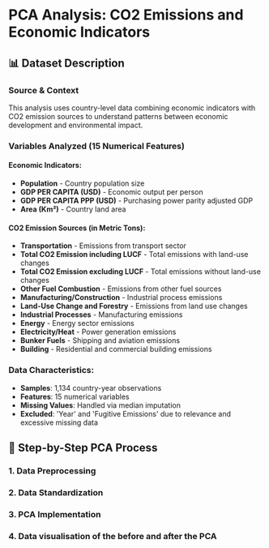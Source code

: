 # PCA Analysis: CO2 Emissions and Economic Indicators

## 📊 Dataset Description

### Source & Context
This analysis uses country-level data combining economic indicators with CO2 emission sources to understand patterns between economic development and environmental impact.

### Variables Analyzed (15 Numerical Features)

#### Economic Indicators:
- **Population** - Country population size
- **GDP PER CAPITA (USD)** - Economic output per person
- **GDP PER CAPITA PPP (USD)** - Purchasing power parity adjusted GDP
- **Area (Km²)** - Country land area

#### CO2 Emission Sources (in Metric Tons):
- **Transportation** - Emissions from transport sector
- **Total CO2 Emission including LUCF** - Total emissions with land-use changes
- **Total CO2 Emission excluding LUCF** - Total emissions without land-use changes
- **Other Fuel Combustion** - Emissions from other fuel sources
- **Manufacturing/Construction** - Industrial process emissions
- **Land-Use Change and Forestry** - Emissions from land use changes
- **Industrial Processes** - Manufacturing emissions
- **Energy** - Energy sector emissions
- **Electricity/Heat** - Power generation emissions
- **Bunker Fuels** - Shipping and aviation emissions
- **Building** - Residential and commercial building emissions

### Data Characteristics:
- **Samples**: 1,134 country-year observations
- **Features**: 15 numerical variables
- **Missing Values**: Handled via median imputation
- **Excluded**: 'Year' and 'Fugitive Emissions' due to relevance and excessive missing data

## 🔄 Step-by-Step PCA Process

### 1. Data Preprocessing
### 2. Data Standardization
### 3. PCA Implementation
### 4. Data visualisation of the before and after the PCA
